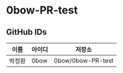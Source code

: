 # 0bow-PR-test

## GitHub IDs 

| 이름 | 아이디| 저장소 | 
| ------ | -------- | -------- |
| 박정환 | 0bow | 0bow/0bow-PR-test |
